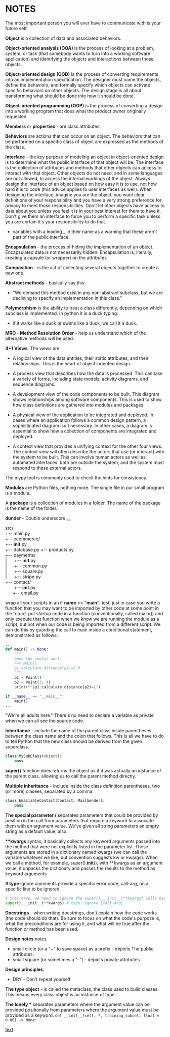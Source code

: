 # NOTES

The most important person you will ever have to communicate with is your future self.

**Object** is a collection of data and associated behaviors.

**Object-oriented analysis (OOA)** is the process of looking at a problem, system,
or task (that somebody wants to turn into a working software application) and
identifying the objects and interactions between those objects.

**Object-oriented design (OOD)** is the process of converting requirements
into an implementation specification. The designer must name the objects, define
the behaviors, and formally specify which objects can activate specific behaviors
on other objects. The design stage is all about transforming what should be done
into how it should be done.

**Object-oriented programming (OOP)** is the process of converting a design into a
working program that does what the product owner originally requested.

**Members** or **properties** - are class attributes.

**Behaviors** are actions that can occur on an object. The behaviors that can be performed on a specific class of object are expressed as the methods of the class.

**Interface** - the key purpose of modeling an object in object-oriented design is to determine what the public interface of that object will be. The interface is the collection of attributes
and methods that other objects can access to interact with that object. Other objects
do not need, and in some languages are not allowed, to access the internal workings
of the object. Always design the interface of an object based on how easy
it is to use, not how hard it is to code (this advice applies to user interfaces as well). When designing the interface, imagine you are the object; you want clear definitions
of your responsibility and you have a very strong preference for privacy to meet
those responsibilities. Don't let other objects have access to data about you unless
you feel it is in your best interest for them to have it. Don't give them an interface
to force you to perform a specific task unless you are certain it's your responsibility
to do that.

- variables with a leading _ in their name as a warning that these aren't part of the public interface.

**Encapsulation** - the  process of hiding the implementation of an object. Encapsulated data is not necessarily hidden. Encapsulation is, literally, creating a capsule (or wrapper) on the attributes

**Composition** - is the act of collecting several objects together to create a new one.

**Abstract methods** -  basically say this:

- "We demand this method exist in any non-abstract subclass, but we are declining to
specify an implementation in this class."

**Polymorphism** is the ability to treat a class differently, depending on which subclass is implemented. In python it is a duck typing:

- if it walks like a duck or swims like a duck, we call it a duck.

**MRO - Method Resolution Order** - help us understand which of the alternative methods will be used.

**4+1 Views**. The views are:

- A logical view of the data entities, their static attributes, and their
relationships. This is the heart of object-oriented design.

- A process view that describes how the data is processed. This can take a
variety of forms, including state models, activity diagrams, and sequence
diagrams.

- A development view of the code components to be built. This diagram
shows relationships among software components. This is used to show how
class definitions are gathered into modules and packages.

- A physical view of the application to be integrated and deployed. In cases
where an application follows a common design pattern, a sophisticated
diagram isn't necessary. In other cases, a diagram is essential to show how a
collection of components are integrated and deployed.

- A context view that provides a unifying context for the other four views.
The context view will often describe the actors that use (or interact) with
the system to be built. This can involve human actors as well as automated
interfaces: both are outside the system, and the system must respond to these
external actors.

The mypy tool is commonly used to check the hints for consistency.

**Modules** are Python files, nothing more. The single file in our small program is a module.

A **package** is a collection of modules in a folder. The name of the package is the name of the folder.

**dunder** - Double underscore __


src/  
+-- main.py  
+-- ecommerce/  
+-- __init__.py  
+-- database.py
+-- products.py  
+-- payments/  
|&nbsp;&nbsp;&nbsp;&nbsp;&nbsp;&nbsp;+-- __init__.py      
|&nbsp;&nbsp;&nbsp;&nbsp;&nbsp;&nbsp;+-- common.py  
|&nbsp;&nbsp;&nbsp;&nbsp;&nbsp;&nbsp;+-- square.py  
|&nbsp;&nbsp;&nbsp;&nbsp;&nbsp;&nbsp;+-- stripe.py  
+-- contact/  
&nbsp;&nbsp;&nbsp;&nbsp;&nbsp;&nbsp; +-- __init__.py  
&nbsp;&nbsp;&nbsp;&nbsp;&nbsp;&nbsp;+-- email.py

wrap all your scripts in an if __name__ == "__main__": test, just in case you write a
function that you may want to be imported by other code at some point in the future. put startup code in a function (conventionally, called main()) and only execute that function when we know we are running the module as a script, but not when our code is being imported from a different script. We can do this by guarding the call to main inside a conditional statement, demonstrated as follows:

```python
...
def main() -> None:
    """
    Does the useful work.
    >>> main()
    p1.calculate_distance(p2)=5.0
    """
    p1 = Point()
    p2 = Point(3, 4)
    print(f"{p1.calculate_distance(p2)=}")

if __name__ == "__main__":
    main()
...
```

"We're all adults here." There's no need to declare a variable as private when we can all see the source code.

**Inheritance** - include the name of the parent class inside parentheses between the class name and the colon that follows. This is all we have to do to tell Python that the new class should be derived from
the given superclass.

```python
class MySubClass(object):
    pass
```

**super()** function does returns the object as if it was actually an instance of the parent class, allowing us to call the parent method directly.

**Multiple inheritance** - include inside the class definition parentheses,  two (or more) clasees,
separated by a comma.

```python
class EmailableContact(Contact, MailSender):
    pass
```

**The special parameter /**  separates parameters that could be
provided by position in the call from parameters that require a keyword to associate
them with an argument value. We've given all string parameters an empty string as a
default value, also.

**\*\*kwargs** syntax, it basically collects
any keyword arguments passed into the method that were not
explicitly listed in the parameter list. These arguments are stored
in a dictionary named kwargs (we can call the variable whatever
we like, but convention suggests kw or kwargs). When we call a
method, for example, super().__init__(), with **kwargs as an
argument value, it unpacks the dictionary and passes the results
to the method as keyword arguments

**\# type** ignore comments provide a specific error
code, call-arg, on a specific line to be ignored.

```python
# this case, we need to ignore the super().__init__(**kwargs) calls because it isn't obvious to mypy what the MRO really will be at runtime.
super().__init__(**kwargs) # type: ignore [call-arg]
```

**Docstrings** - when writing docstrings, don't explain how the code works (the code should do
that). Be sure to focus on what the code's purpose is, what the preconditions are for
using it, and what will be true after the function or method has been used.

**Design notes** notes

- small circle (or a "+" to save space) as a prefix - depicts The public attributes.
- small square (or sometimes a "-") - depicts private attributes

**Design principles**:
- DRY - Don't repeat yourself

**The type object** - is called the metaclass, the class used to build classes. This means
every class object is an instance of type.

**The lonely \*** separates parameters where the argument value
can be provided positionally from parameters where the argument value must be
provided as a keyword. ```def __init__(self, *, training_subset: float = 0.80) -> None:```

[text](https://archive.ics.uci.edu/dataset/53/iris)
